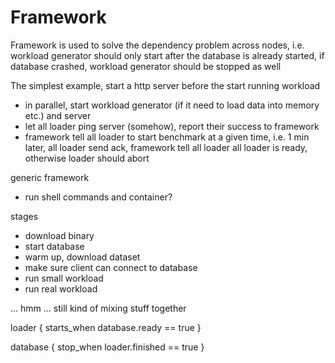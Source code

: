 # Framework

Framework is used to solve the dependency problem across nodes, i.e. workload generator should only start after the database
is already started, if database crashed, workload generator should be stopped as well

The simplest example, start a http server before the start running workload

- in parallel, start workload generator (if it need to load data into memory etc.) and server
- let all loader ping server (somehow), report their success to framework
- framework tell all loader to start benchmark at a given time, i.e. 1 min later, all loader send ack, framework tell all loader all loader is ready, otherwise loader should abort

generic framework

- run shell commands and container?

stages

- download binary
- start database
- warm up, download dataset
- make sure client can connect to database
- run small workload
- run real workload

... hmm ... still kind of mixing stuff together

loader {
  starts_when database.ready == true
}

database {
  stop_when loader.finished == true
}
